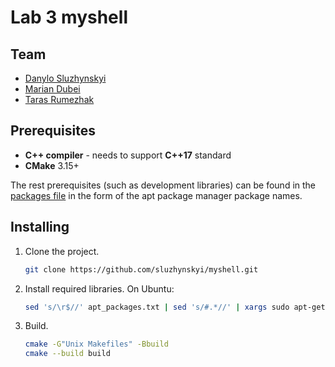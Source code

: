 # Lab 3 myshell

## Team

 - [Danylo Sluzhynskyi](https://github.com/sluzhynskyi)
 - [Marian Dubei](https://github.com/MarianDubei)
 - [Taras Rumezhak](https://github.com/tarasrumezhak)
## Prerequisites

 - **C++ compiler** - needs to support **C++17** standard
 - **CMake** 3.15+
 
The rest prerequisites (such as development libraries) can be found in the [packages file](./apt_packages.txt) in the form of the apt package manager package names.

## Installing

1. Clone the project.
    ```bash
    git clone https://github.com/sluzhynskyi/myshell.git
    ```
2. Install required libraries. On Ubuntu:
   ```bash
   sed 's/\r$//' apt_packages.txt | sed 's/#.*//' | xargs sudo apt-get install -y
   ```
3. Build.
    ```bash
    cmake -G"Unix Makefiles" -Bbuild
    cmake --build build
    ```

